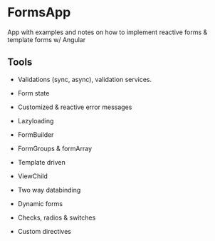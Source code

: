 # FormsApp

App with examples and notes on how to implement reactive forms & template forms w/ Angular

## Tools

- Validations (sync, async), validation services.

- Form state

- Customized & reactive error messages

- Lazyloading

- FormBuilder

- FormGroups & formArray

- Template driven

- ViewChild

- Two way databinding

- Dynamic forms

- Checks, radios & switches

- Custom directives